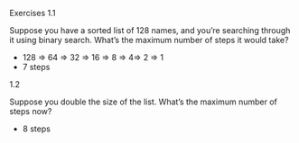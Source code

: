 Exercises
1.1

Suppose you have a sorted list of 128 names, and you’re searching through it using binary search. What’s the maximum number of steps it would take?

 - 128 => 64 => 32 => 16 => 8 => 4=> 2 => 1
 - 7 steps
 

1.2

Suppose you double the size of the list. What’s the maximum number of steps now?
 - 8 steps 
